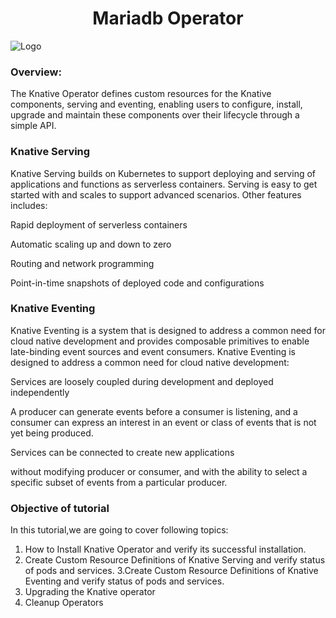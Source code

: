 <h1 align="center">Mariadb Operator</h1> 

![Logo](_images/logo.PNG)



### Overview:

The Knative Operator defines custom resources for the Knative components, serving and eventing, enabling users to configure, install, upgrade and maintain these components over their lifecycle through a simple API.


### Knative Serving
Knative Serving builds on Kubernetes to support deploying and serving of applications and functions as serverless containers. Serving is easy to get started with and scales to support advanced scenarios. Other features includes:

Rapid deployment of serverless containers

Automatic scaling up and down to zero

Routing and network programming

Point-in-time snapshots of deployed code and configurations

### Knative Eventing
Knative Eventing is a system that is designed to address a common need for cloud native development and provides composable primitives to enable late-binding event sources and event consumers. Knative Eventing is designed to address a common need for cloud native development:

Services are loosely coupled during development and deployed independently

A producer can generate events before a consumer is listening, and a consumer can express an interest in an event or class of events that is not yet being produced.

Services can be connected to create new applications

without modifying producer or consumer, and
with the ability to select a specific subset of events from a particular producer.


### Objective of tutorial

In this tutorial,we are going to cover following topics:

1. How to Install Knative Operator and verify its successful installation.
2. Create Custom Resource Definitions of Knative Serving and verify status of pods and services.
3.Create Custom Resource Definitions of Knative Eventing and verify status of pods and services.
4. Upgrading the Knative operator 
5. Cleanup Operators
  
